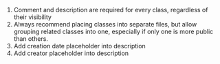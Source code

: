 1. Comment and description are required for every class, regardless of their visibility
2. Always recommend placing classes into separate files, but allow grouping related classes into one, especially if only one is more public than others.
3. Add creation date placeholder into description
4. Add creator placeholder into description
